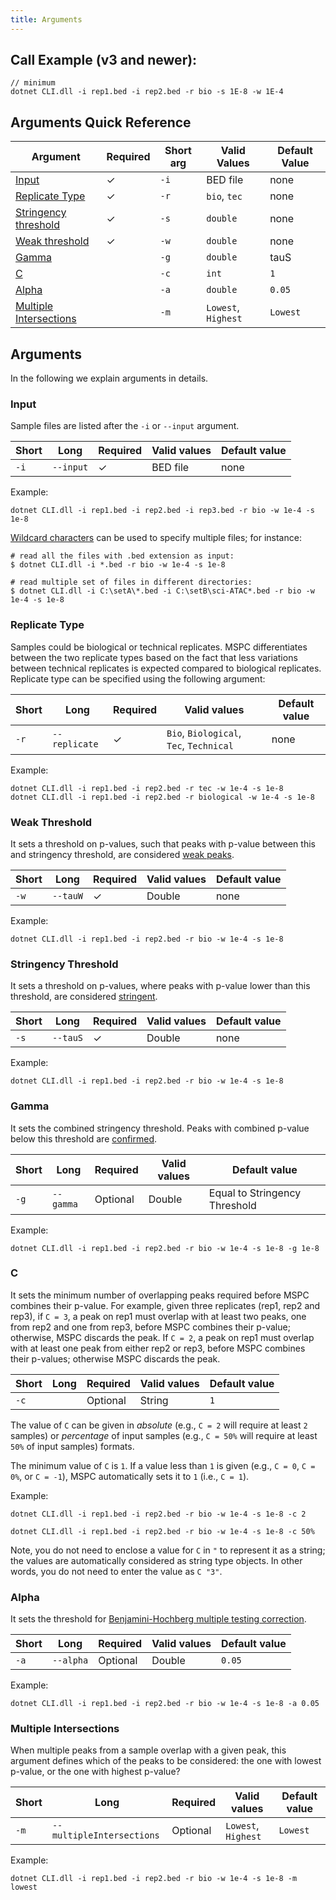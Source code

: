 ```yaml
---
title: Arguments
---
```


## Call Example (v3 and newer):
```shell
// minimum
dotnet CLI.dll -i rep1.bed -i rep2.bed -r bio -s 1E-8 -w 1E-4
```


## Arguments Quick Reference

| Argument | Required | Short arg | Valid Values | Default Value |
| -------- | -------- | -------------- | ------------ | ------------- |
| [Input](#input)          | ✓ | `-i` | BED file | none |
| [Replicate Type](#replicate-type) | ✓ | `-r` | `bio`, `tec` | none |
| [Stringency threshold](#stringency-threshold) | ✓ | `-s` | `double` | none |
| [Weak threshold](#weak-threshold) | ✓ | `-w` | `double` | none |
| [Gamma](#gamma) |  | `-g` | `double` | tauS |
| [C](#c) |  | `-c` | `int` | `1` |
| [Alpha](#alpha) |  | `-a` | `double` | `0.05` |
| [Multiple Intersections](#multiple-intersections) |  | `-m` | `Lowest`, `Highest` |  `Lowest` |



## Arguments
In the following we explain arguments in details. 

### Input
Sample files are listed after the `-i` or `--input` argument.

| Short | Long | Required | Valid values | Default value |
| ----- | ---- | ---- | ------------ | ------------- |
| `-i` | `--input` | ✓ | BED file | none |

Example:

```shell
dotnet CLI.dll -i rep1.bed -i rep2.bed -i rep3.bed -r bio -w 1e-4 -s 1e-8
```


[Wildcard characters](https://en.wikipedia.org/wiki/Wildcard_character) can be 
used to specify multiple files; for instance:

```shell
# read all the files with .bed extension as input:
$ dotnet CLI.dll -i *.bed -r bio -w 1e-4 -s 1e-8

# read multiple set of files in different directories:
$ dotnet CLI.dll -i C:\setA\*.bed -i C:\setB\sci-ATAC*.bed -r bio -w 1e-4 -s 1e-8
```

### Replicate Type
Samples could be biological or technical replicates. MSPC differentiates between 
the two replicate types based on the fact that less variations between technical 
replicates is expected compared to biological replicates. Replicate type can be 
specified using the following argument:

| Short | Long | Required | Valid values | Default value |
| ----- | ---- | ---- | ------------ | ------------- |
| `-r` | `--replicate` | ✓ | `Bio`, `Biological`, `Tec`, `Technical` | none |

Example:

```shell
dotnet CLI.dll -i rep1.bed -i rep2.bed -r tec -w 1e-4 -s 1e-8
dotnet CLI.dll -i rep1.bed -i rep2.bed -r biological -w 1e-4 -s 1e-8
```

### Weak Threshold
It sets a threshold on p-values, such that peaks with p-value between this
and stringency threshold, are considered [weak peaks](method/sets.md#weak).

| Short | Long | Required | Valid values | Default value |
| ----- | ---- | ---- | ------------ | ------------- |
| `-w` | `--tauW` | ✓ | Double | none |

Example:

```shell
dotnet CLI.dll -i rep1.bed -i rep2.bed -r bio -w 1e-4 -s 1e-8
```


### Stringency Threshold
It sets a threshold on p-values, where peaks with p-value lower than
this threshold, are considered [stringent](method/sets.md#stringent).

| Short | Long | Required | Valid values | Default value |
| ----- | ---- | ---- | ------------ | ------------- |
| `-s` | `--tauS` | ✓ | Double | none |

Example:

```shell
dotnet CLI.dll -i rep1.bed -i rep2.bed -r bio -w 1e-4 -s 1e-8
```


### Gamma
It sets the combined stringency threshold. Peaks with 
combined p-value below this threshold are [confirmed](method/sets.md#confirmed).

| Short | Long | Required | Valid values | Default value |
| ----- | ---- | ---- | ------------ | ------------- |
| `-g` | `--gamma` | Optional | Double | Equal to Stringency Threshold |

Example:

```shell
dotnet CLI.dll -i rep1.bed -i rep2.bed -r bio -w 1e-4 -s 1e-8 -g 1e-8
```


### C
It sets the minimum number of overlapping peaks required before MSPC
combines their p-value. For example, given three replicates (rep1, rep2 
and rep3), if `C = 3`, a peak on rep1 must overlap with at least two
peaks, one from rep2 and one from rep3, before MSPC combines their 
p-value; otherwise, MSPC discards the peak. If `C = 2`, a peak on rep1 
must overlap with at least one peak from either rep2 or rep3, before
MSPC combines their p-values; otherwise MSPC discards the peak.

| Short | Long | Required | Valid values | Default value |
| ----- | ---- | ---- | ------------ | ------------- |
| `-c`  |      | Optional | String  | `1`           |

The value of `C` can be given in *absolute* (e.g., `C = 2` will 
require at least `2` samples) or *percentage* of input samples 
(e.g., `C = 50%` will require at least `50%` of input samples) formats.

The minimum value of `C` is `1`. If a value less than `1` is given
(e.g., `C = 0`, `C = 0%`, or `C = -1`), MSPC automatically sets it
to `1` (i.e., `C = 1`).

Example:

```shell
dotnet CLI.dll -i rep1.bed -i rep2.bed -r bio -w 1e-4 -s 1e-8 -c 2

dotnet CLI.dll -i rep1.bed -i rep2.bed -r bio -w 1e-4 -s 1e-8 -c 50%
```

Note, you do not need to enclose a value for `C` in `"` to represent 
it as a string; the values are automatically considered as string type 
objects. In other words, you do not need to enter the value as `C "3"`.


### Alpha
It sets the threshold for [Benjamini-Hochberg multiple testing correction](https://en.wikipedia.org/wiki/False_discovery_rate#Benjamini–Hochberg_procedure).

| Short | Long | Required | Valid values | Default value |
| ----- | ---- | ---- | ------------ | ------------- |
| `-a`  | `--alpha` | Optional | Double |  `0.05` |

Example:

```shell
dotnet CLI.dll -i rep1.bed -i rep2.bed -r bio -w 1e-4 -s 1e-8 -a 0.05
```

### Multiple Intersections
When multiple peaks from a sample overlap with a given peak,
this argument defines which of the peaks to be considered:
the one with lowest p-value, or the one with highest p-value? 

| Short | Long | Required | Valid values | Default value |
| ----- | ---- | ---- | ------------ | ------------- |
| `-m`  | `--multipleIntersections` | Optional | `Lowest`, `Highest` |  `Lowest` |

Example:

```shell
dotnet CLI.dll -i rep1.bed -i rep2.bed -r bio -w 1e-4 -s 1e-8 -m lowest
```
